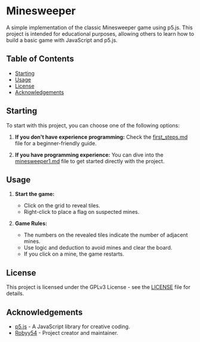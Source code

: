 # Minesweeper

A simple implementation of the classic Minesweeper game using p5.js. This project is intended for educational purposes, allowing others to learn how to build a basic game with JavaScript and p5.js.

## Table of Contents

- [Starting](#starting)
- [Usage](#usage)
- [License](#license)
- [Acknowledgements](#acknowledgements)

## Starting

To start with this project, you can choose one of the following options:

1. **If you don't have experience programming:**
    Check the [first_steps.md](first_steps.md) file for a beginner-friendly guide.
   
2. **If you have programming experience:**
    You can dive into the [minesweeper1.md](minesweeper1.md) file to get started directly with the project.

## Usage

1. **Start the game:**
    - Click on the grid to reveal tiles.
    - Right-click to place a flag on suspected mines.

2. **Game Rules:**
    - The numbers on the revealed tiles indicate the number of adjacent mines.
    - Use logic and deduction to avoid mines and clear the board.
    - If you click on a mine, the game restarts.

## License

This project is licensed under the GPLv3 License - see the [LICENSE](LICENSE) file for details.

## Acknowledgements

- [p5.js](https://p5js.org/) - A JavaScript library for creative coding.
- [Robyy54](https://github.com/Robyy54) - Project creator and maintainer.